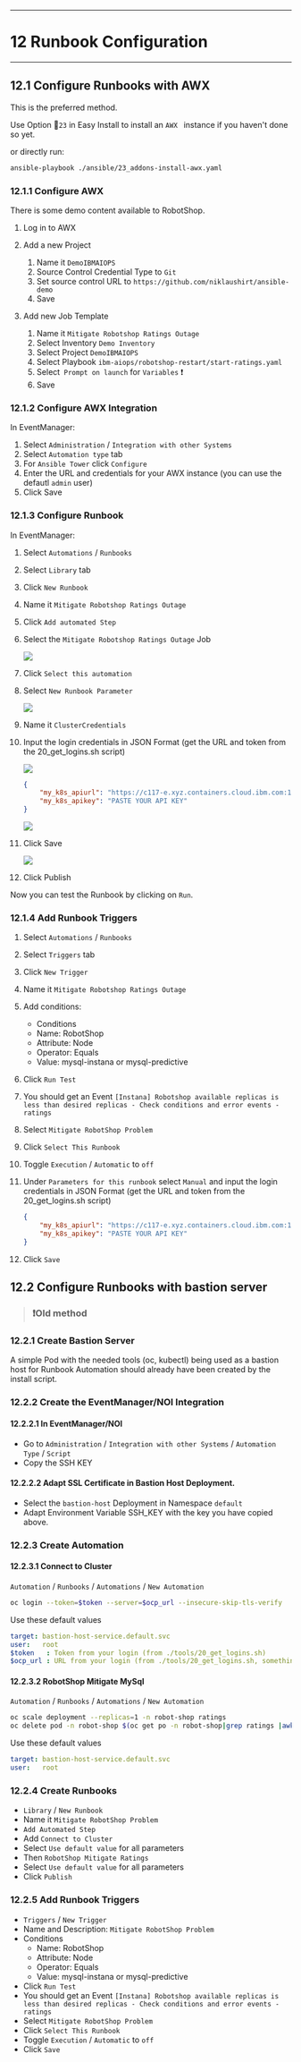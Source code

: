 ---------------------------------------------------------------
# 12 Runbook Configuration
---------------------------------------------------------------

## 12.1 Configure Runbooks with AWX 

This is the preferred method.

Use Option 🐥`23` in Easy Install to install an `AWX ` instance if you haven't done so yet.

or directly run: 

```bash
ansible-playbook ./ansible/23_addons-install-awx.yaml
```

### 12.1.1 Configure AWX 

There is some demo content available to RobotShop.

1. Log in to AWX
2. Add a new Project
	1. Name it `DemoIBMAIOPS`
	1. Source Control Credential Type to `Git`
	1. Set source control URL to `https://github.com/niklaushirt/ansible-demo`
	2. Save
	
1. Add new Job Template
	1. Name it `Mitigate Robotshop Ratings Outage`
	2. Select Inventory `Demo Inventory`
	3. Select Project `DemoIBMAIOPS`
	4. Select Playbook `ibm-aiops/robotshop-restart/start-ratings.yaml`
	5. Select` Prompt on launch` for `Variables`  ❗
	2. Save



### 12.1.2 Configure AWX Integration 

In EventManager:

1. Select `Administration` / `Integration with other Systems`
1. Select `Automation type` tab
1. For `Ansible Tower` click  `Configure`
2. Enter the URL and credentials for your AWX instance (you can use the defautl `admin` user)
3. Click Save

<div style="page-break-after: always;"></div>

### 12.1.3 Configure Runbook 

In EventManager:

1. Select `Automations` / `Runbooks`
1. Select `Library` tab
1. Click  `New Runbook`
1. Name it `Mitigate Robotshop Ratings Outage`
1. Click `Add automated Step`
2. Select the `Mitigate Robotshop Ratings Outage` Job

	![](./pics/rb1.png)

3. Click `Select this automation`
4. Select `New Runbook Parameter`

	![](./pics/rb2.png)

5. Name it `ClusterCredentials`
6. Input the login credentials in JSON Format (get the URL and token from the 20\_get\_logins.sh script)

	![](./pics/rb5.png)
	
	```json
	{     
		"my_k8s_apiurl": "https://c117-e.xyz.containers.cloud.ibm.com:12345",
		"my_k8s_apikey": "PASTE YOUR API KEY"
	}
	```
	
	![](./pics/rb3.png)

7. Click Save

	![](./pics/rb4.png)
	
7. Click Publish


	
	
Now you can test the Runbook by clicking on `Run`.

<div style="page-break-after: always;"></div>

### 12.1.4 Add Runbook Triggers 

1. Select `Automations` / `Runbooks`
1. Select `Triggers` tab
1. Click  `New Trigger `
1. Name it `Mitigate Robotshop Ratings Outage`
1. Add conditions:
   * Conditions
	* Name: RobotShop
	* Attribute: Node
	* Operator: Equals
	* Value: mysql-instana or mysql-predictive
1. Click `Run Test`
2. You should get an Event `[Instana] Robotshop available replicas is less than desired replicas - Check conditions and error events - ratings`
3. Select `Mitigate RobotShop Problem`
4. Click `Select This Runbook`
5. Toggle `Execution` / `Automatic` to `off`
6. Under `Parameters for this runbook` select `Manual` and input the login credentials in JSON Format (get the URL and token from the 20\_get\_logins.sh script)

	```json
	{     
		"my_k8s_apiurl": "https://c117-e.xyz.containers.cloud.ibm.com:12345",
		"my_k8s_apikey": "PASTE YOUR API KEY"
	}
	```
6. Click `Save`




<div style="page-break-after: always;"></div>


## 12.2 Configure Runbooks with bastion server

> ### ❗Old method

### 12.2.1 Create Bastion Server

A simple Pod with the needed tools (oc, kubectl) being used as a bastion host for Runbook Automation should already have been created by the install script. 



### 12.2.2 Create the EventManager/NOI Integration

#### 12.2.2.1 In EventManager/NOI

* Go to  `Administration` / `Integration with other Systems` / `Automation Type` / `Script`
* Copy the SSH KEY


#### 12.2.2.2 Adapt SSL Certificate in Bastion Host Deployment. 

* Select the `bastion-host` Deployment in Namespace `default`
* Adapt Environment Variable SSH_KEY with the key you have copied above.



### 12.2.3 Create Automation


#### 12.2.3.1 Connect to Cluster
`Automation` / `Runbooks` / `Automations` / `New Automation`


```bash
oc login --token=$token --server=$ocp_url --insecure-skip-tls-verify
```

Use these default values

```yaml
target: bastion-host-service.default.svc
user:   root
$token	 : Token from your login (from ./tools/20_get_logins.sh)	
$ocp_url : URL from your login (from ./tools/20_get_logins.sh, something like https://c102-e.eu-de.containers.cloud.ibm.com:32236)		
```

<div style="page-break-after: always;"></div>

#### 12.2.3.2 RobotShop Mitigate MySql
`Automation` / `Runbooks` / `Automations` / `New Automation`


```bash
oc scale deployment --replicas=1 -n robot-shop ratings
oc delete pod -n robot-shop $(oc get po -n robot-shop|grep ratings |awk '{print$1}') --force --grace-period=0
```

Use these default values

```yaml
target: bastion-host-service.default.svc
user:   root		
```


### 12.2.4 Create Runbooks


* `Library` / `New Runbook`
* Name it `Mitigate RobotShop Problem`
* `Add Automated Step`
* Add `Connect to Cluster`
* Select `Use default value` for all parameters
* Then `RobotShop Mitigate Ratings`
* Select `Use default value` for all parameters
* Click `Publish`




### 12.2.5 Add Runbook Triggers

* `Triggers` / `New Trigger`
* Name and Description: `Mitigate RobotShop Problem`
* Conditions
	* Name: RobotShop
	* Attribute: Node
	* Operator: Equals
	* Value: mysql-instana or mysql-predictive
* Click `Run Test`
* You should get an Event `[Instana] Robotshop available replicas is less than desired replicas - Check conditions and error events - ratings`
* Select `Mitigate RobotShop Problem`
* Click `Select This Runbook`
* Toggle `Execution` / `Automatic` to `off`
* Click `Save`



<div style="page-break-after: always;"></div>



